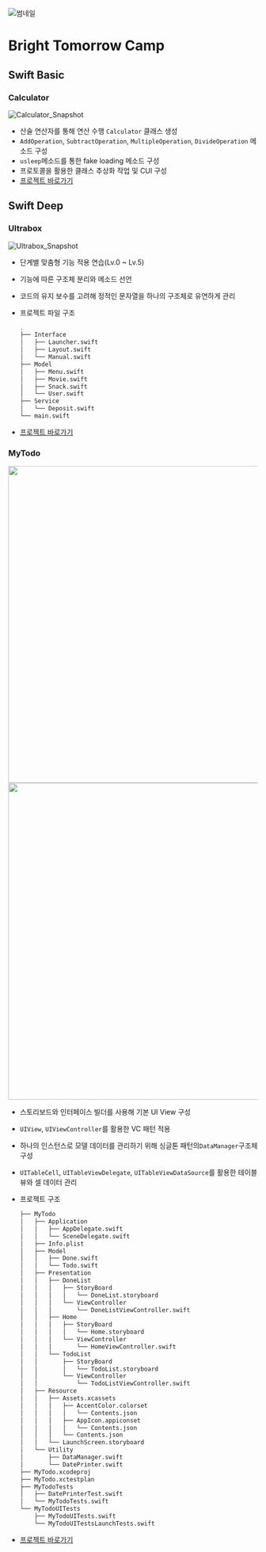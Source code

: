 ![썸네일](.github/resources/Bright_Tomorrow_Camp_Banner.png)

# Bright Tomorrow Camp

## Swift Basic

### Calculator

![Calculator_Snapshot](.github/resources/Calculator_Snapshot.png)

- 산술 연산자를 통해 연산 수행 `Calculator` 클래스 생성
- `AddOperation`, `SubtractOperation`, `MultipleOperation`, `DivideOperation` 메소드 구성
- `usleep`메소드를 통한 fake loading 메소드 구성
- 프로토콜을 활용한 클래스 추상화 작업 및 CUI 구성
- [프로젝트 바로가기](./Calculator)

## Swift Deep

### Ultrabox

![Ultrabox_Snapshot](.github/resources/Ultrabox_Snapshot_1.png)

- 단계별 맞춤형 기능 적용 연습(Lv.0 ~ Lv.5)
- 기능에 따른 구조체 분리와 메소드 선언
- 코드의 유지 보수를 고려해 정적인 문자열을 하나의 구조체로 유연하게 관리
- 프로젝트 파일 구조

  ```bash
  .
  ├── Interface
  │   ├── Launcher.swift
  │   ├── Layout.swift
  │   └── Manual.swift
  ├── Model
  │   ├── Menu.swift
  │   ├── Movie.swift
  │   ├── Snack.swift
  │   └── User.swift
  ├── Service
  │   └── Deposit.swift
  └── main.swift
  ```

- [프로젝트 바로가기](./Ultrabox)

### MyTodo

<p align="center">
	<img src=".github/resources/MyTodo_Snapshot_1.png" height="640px" />
	<img src=".github/resources/MyTodo.gif" height="640px" />
</p>

- 스토리보드와 인터페이스 빌더를 사용해 기본 UI View 구성
- `UIView`, `UIViewController`를 활용한 VC 패턴 적용
- 하나의 인스턴스로 모델 데이터를 관리하기 위해 싱글톤 패턴의`DataManager`구조체 구성
- `UITableCell`, `UITableViewDelegate`, `UITableViewDataSource`를 활용한 테이블 뷰와 셀 데이터 관리
- 프로젝트 구조

  ```bash
  ├── MyTodo
  │   ├── Application
  │   │   ├── AppDelegate.swift
  │   │   └── SceneDelegate.swift
  │   ├── Info.plist
  │   ├── Model
  │   │   ├── Done.swift
  │   │   └── Todo.swift
  │   ├── Presentation
  │   │   ├── DoneList
  │   │   │   ├── StoryBoard
  │   │   │   │   └── DoneList.storyboard
  │   │   │   └── ViewController
  │   │   │       └── DoneListViewController.swift
  │   │   ├── Home
  │   │   │   ├── StoryBoard
  │   │   │   │   └── Home.storyboard
  │   │   │   └── ViewController
  │   │   │       └── HomeViewController.swift
  │   │   └── TodoList
  │   │       ├── StoryBoard
  │   │       │   └── TodoList.storyboard
  │   │       └── ViewController
  │   │           └── TodoListViewController.swift
  │   ├── Resource
  │   │   ├── Assets.xcassets
  │   │   │   ├── AccentColor.colorset
  │   │   │   │   └── Contents.json
  │   │   │   ├── AppIcon.appiconset
  │   │   │   │   └── Contents.json
  │   │   │   └── Contents.json
  │   │   └── LaunchScreen.storyboard
  │   └── Utility
  │       ├── DataManager.swift
  │       └── DatePrinter.swift
  ├── MyTodo.xcodeproj
  ├── MyTodo.xctestplan
  ├── MyTodoTests
  │   ├── DatePrinterTest.swift
  │   └── MyTodoTests.swift
  └── MyTodoUITests
      ├── MyTodoUITests.swift
      └── MyTodoUITestsLaunchTests.swift
  ```

- [프로젝트 바로가기](./MyTodo)
